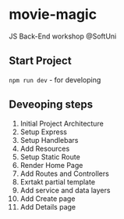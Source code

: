 # movie-magic
JS Back-End workshop @SoftUni

## Start Project
`npm run dev` - for developing

## Deveoping steps
1. Initial Project Architecture
2. Setup Express
3. Setup Handlebars
4. Add Resources
5. Setup Static Route
6. Render Home Page
7. Add Routes and Controllers
8. Exrtakt partial template
9. Add service and data layers
10. Add Create page
11. Add Details page